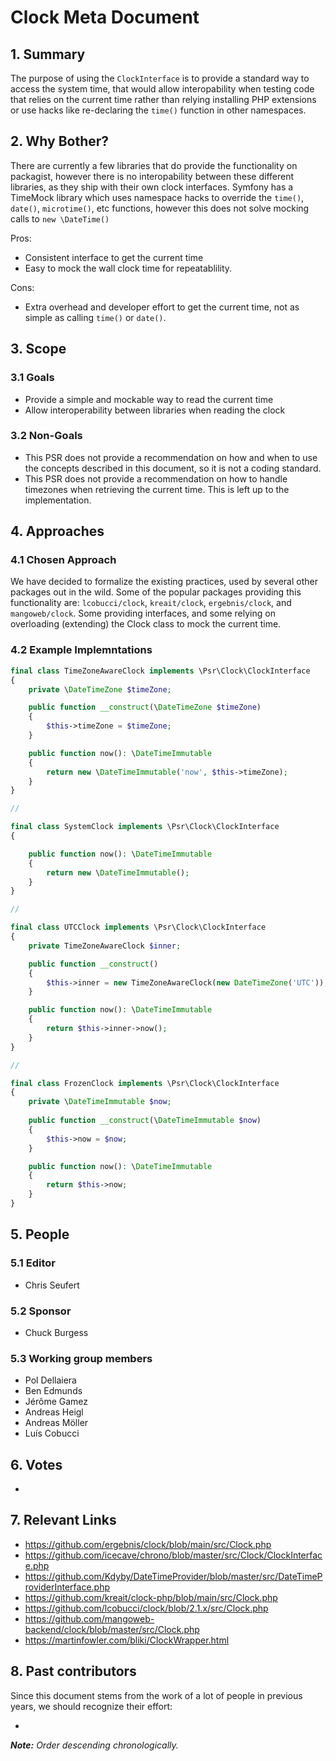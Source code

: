 # Clock Meta Document

## 1. Summary

The purpose of using the `ClockInterface` is to provide a standard way to access the system 
time, that would allow interopability when testing code that relies on the current time 
rather than relying installing PHP extensions or use hacks like re-declaring the `time()`
function in other namespaces. 

## 2. Why Bother?

There are currently a few libraries that do provide the functionality on packagist, however 
there is no interopability between these different libraries, as they ship with their own 
clock interfaces. Symfony has a TimeMock library which uses namespace hacks to override the 
`time()`, `date()`, `microtime()`, etc functions, however this does not solve mocking calls to 
`new \DateTime()`

Pros:

* Consistent interface to get the current time
* Easy to mock the wall clock time for repeatablility.

Cons:

* Extra overhead and developer effort to get the current time, not as simple as
calling `time()` or `date()`.

## 3. Scope

### 3.1 Goals

* Provide a simple and mockable way to read the current time
* Allow interoperability between libraries when reading the clock

### 3.2 Non-Goals

* This PSR does not provide a recommendation on how and when to use the concepts
  described in this document, so it is not a coding standard.
* This PSR does not provide a recommendation on how to handle timezones when 
  retrieving the current time. This is left up to the implementation.

## 4. Approaches

### 4.1 Chosen Approach

We have decided to formalize the existing practices, used by several other packages
out in the wild. Some of the popular packages providing this functionality are: 
`lcobucci/clock`, `kreait/clock`, `ergebnis/clock`, and `mangoweb/clock`. Some providing
interfaces, and some relying on overloading (extending) the Clock class to mock the
current time.


### 4.2 Example Implemntations

```php
final class TimeZoneAwareClock implements \Psr\Clock\ClockInterface
{
    private \DateTimeZone $timeZone;

    public function __construct(\DateTimeZone $timeZone)
    {
        $this->timeZone = $timeZone;
    }

    public function now(): \DateTimeImmutable
    {
        return new \DateTimeImmutable('now', $this->timeZone);
    }
}

//

final class SystemClock implements \Psr\Clock\ClockInterface
{

    public function now(): \DateTimeImmutable
    {
        return new \DateTimeImmutable();
    }
}

//

final class UTCClock implements \Psr\Clock\ClockInterface
{
    private TimeZoneAwareClock $inner;

    public function __construct()
    {
        $this->inner = new TimeZoneAwareClock(new DateTimeZone('UTC'));
    }

    public function now(): \DateTimeImmutable
    {
        return $this->inner->now();
    }
}

//

final class FrozenClock implements \Psr\Clock\ClockInterface
{
    private \DateTimeImmutable $now;
    
    public function __construct(\DateTimeImmutable $now)
    {
        $this->now = $now;
    }

    public function now(): \DateTimeImmutable
    {
        return $this->now;
    }
}
```

## 5. People

### 5.1 Editor

 * Chris Seufert

### 5.2 Sponsor

 * Chuck Burgess

### 5.3 Working group members

 * Pol Dellaiera
 * Ben Edmunds
 * Jérôme Gamez
 * Andreas Heigl
 * Andreas Möller
 * Luís Cobucci

## 6. Votes

* 

## 7. Relevant Links

* https://github.com/ergebnis/clock/blob/main/src/Clock.php
* https://github.com/icecave/chrono/blob/master/src/Clock/ClockInterface.php
* https://github.com/Kdyby/DateTimeProvider/blob/master/src/DateTimeProviderInterface.php
* https://github.com/kreait/clock-php/blob/main/src/Clock.php
* https://github.com/lcobucci/clock/blob/2.1.x/src/Clock.php
* https://github.com/mangoweb-backend/clock/blob/master/src/Clock.php
* https://martinfowler.com/bliki/ClockWrapper.html

## 8. Past contributors

Since this document stems from the work of a lot of people in previous years, we should recognize their effort:

 * 
_**Note:** Order descending chronologically._
